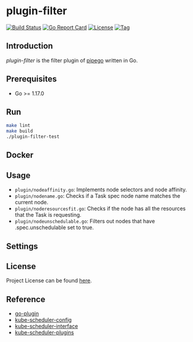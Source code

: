 # plugin-filter

[![Build Status](https://github.com/pipego/plugin-filter/workflows/ci/badge.svg?branch=main&event=push)](https://github.com/pipego/plugin-filter/actions?query=workflow%3Aci)
[![Go Report Card](https://goreportcard.com/badge/github.com/pipego/plugin-filter)](https://goreportcard.com/report/github.com/pipego/plugin-filter)
[![License](https://img.shields.io/github/license/pipego/plugin-filter.svg)](https://github.com/pipego/plugin-filter/blob/main/LICENSE)
[![Tag](https://img.shields.io/github/tag/pipego/plugin-filter.svg)](https://github.com/pipego/plugin-filter/tags)



## Introduction

*plugin-filter* is the filter plugin of [pipego](https://github.com/pipego) written in Go.



## Prerequisites

- Go >= 1.17.0



## Run

```bash
make lint
make build
./plugin-filter-test
```



## Docker



## Usage

- `plugin/nodeaffinity.go`: Implements node selectors and node affinity.
- `plugin/nodename.go`: Checks if a Task spec node name matches the current node.
- `plugin/noderesourcesfit.go`: Checks if the node has all the resources that the Task is requesting.
- `plugin/nodeunschedulable.go`: Filters out nodes that have .spec.unschedulable set to true.



## Settings



## License

Project License can be found [here](LICENSE).



## Reference

- [go-plugin](https://github.com/hashicorp/go-plugin)
- [kube-scheduler-config](https://kubernetes.io/docs/reference/scheduling/config)
- [kube-scheduler-interface](https://github.com/kubernetes/kubernetes/blob/master/pkg/scheduler/framework/interface.go)
- [kube-scheduler-plugins](https://github.com/kubernetes/kubernetes/blob/master/pkg/scheduler/framework/plugins)
